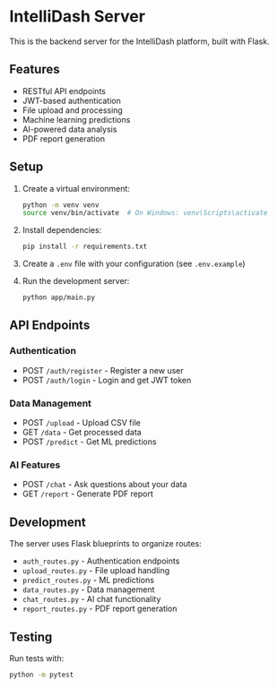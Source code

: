 # IntelliDash Server

This is the backend server for the IntelliDash platform, built with Flask.

## Features

- RESTful API endpoints
- JWT-based authentication
- File upload and processing
- Machine learning predictions
- AI-powered data analysis
- PDF report generation

## Setup

1. Create a virtual environment:
   ```bash
   python -m venv venv
   source venv/bin/activate  # On Windows: venv\Scripts\activate
   ```

2. Install dependencies:
   ```bash
   pip install -r requirements.txt
   ```

3. Create a `.env` file with your configuration (see `.env.example`)

4. Run the development server:
   ```bash
   python app/main.py
   ```

## API Endpoints

### Authentication
- POST `/auth/register` - Register a new user
- POST `/auth/login` - Login and get JWT token

### Data Management
- POST `/upload` - Upload CSV file
- GET `/data` - Get processed data
- POST `/predict` - Get ML predictions

### AI Features
- POST `/chat` - Ask questions about your data
- GET `/report` - Generate PDF report

## Development

The server uses Flask blueprints to organize routes:
- `auth_routes.py` - Authentication endpoints
- `upload_routes.py` - File upload handling
- `predict_routes.py` - ML predictions
- `data_routes.py` - Data management
- `chat_routes.py` - AI chat functionality
- `report_routes.py` - PDF report generation

## Testing

Run tests with:
```bash
python -m pytest
``` 